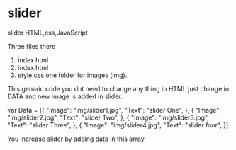 # slider
slider HTML,css,JavaScript

Three files there 
1) index.html
2) index.html
3) style.css
one folder for images (img).

This genaric code you dnt need to change any thing in HTML just change in DATA and new image is added in slider.

var Data = [{
    "Image": "img/slider1.jpg",
    "Text": "slider One",
}, {
    "Image": "img/slider2.jpg", 
    "Text": "slider Two",
}, {
    "Image": "img/slider3.jpg",
    "Text": "slider Three",
}, {
    "Image": "img/slider4.jpg",
    "Text": "slider four",
}]

You increase slider by adding data in this array
